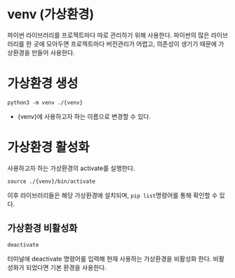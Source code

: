 # venv (가상환경)
파이썬 라이브러리를 프로젝트마다 따로 관리하기 위해 사용한다.
파이썬의 많은 라이브러리를 한 곳에 모아두면 프로젝트마다 버전관리가 어렵고, 의존성이 생기기 때문에 가상환경을 만들어 사용한다.

# 가상환경 생성
```
python3 -m venv ./{venv}
```
- {venv}에 사용하고자 하는 이름으로 변경할 수 있다.

# 가상환경 활성화
사용하고자 하는 가상환경의 activate를 실행한다.
```
source ./{venv}/bin/activate
```
이후 라이브러리들은 해당 가상환경에 설치되며, `pip list`명령어를 통해 확인할 수 있다.

## 가상환경 비활성화
```
deactivate
```
터미널에 deactivate 명령어를 입력해 현재 사용하는 가상환경을 비활성화 한다.
비활성화가 되었다면 기본 환경을 사용한다.